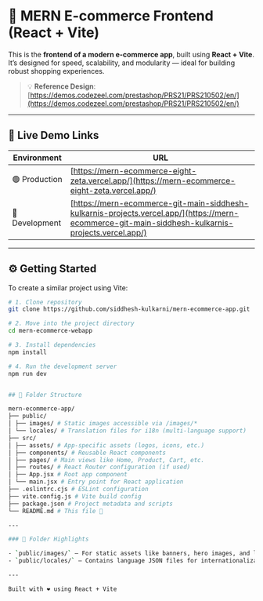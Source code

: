 # 🛒 MERN E-commerce Frontend (React + Vite)

This is the **frontend of a modern e-commerce app**, built using **React + Vite**. It’s designed for speed, scalability, and modularity — ideal for building robust shopping experiences.

> 💡 **Reference Design**:  
> [https://demos.codezeel.com/prestashop/PRS21/PRS210502/en/](https://demos.codezeel.com/prestashop/PRS21/PRS210502/en/)

---

## 🔗 Live Demo Links

| Environment | URL                                                                 |
|-------------|----------------------------------------------------------------------|
| 🟢 Production | [https://mern-ecommerce-eight-zeta.vercel.app/](https://mern-ecommerce-eight-zeta.vercel.app/) |
| 🧪 Development | [https://mern-ecommerce-git-main-siddhesh-kulkarnis-projects.vercel.app/](https://mern-ecommerce-git-main-siddhesh-kulkarnis-projects.vercel.app/) |

---

## ⚙️ Getting Started

To create a similar project using Vite:

```bash
# 1. Clone repository
git clone https://github.com/siddhesh-kulkarni/mern-ecommerce-app.git

# 2. Move into the project directory
cd mern-ecommerce-webapp

# 3. Install dependencies
npm install

# 4. Run the development server
npm run dev


## 🧱 Folder Structure

mern-ecommerce-app/
├── public/
│ ├── images/ # Static images accessible via /images/*
│ └── locales/ # Translation files for i18n (multi-language support)
├── src/
│ ├── assets/ # App-specific assets (logos, icons, etc.)
│ ├── components/ # Reusable React components
│ ├── pages/ # Main views like Home, Product, Cart, etc.
│ ├── routes/ # React Router configuration (if used)
│ ├── App.jsx # Root app component
│ └── main.jsx # Entry point for React application
├── .eslintrc.cjs # ESLint configuration
├── vite.config.js # Vite build config
├── package.json # Project metadata and scripts
└── README.md # This file 📘

---

### 📁 Folder Highlights

- `public/images/` – For static assets like banners, hero images, and logos that don’t change often.
- `public/locales/` – Contains language JSON files for internationalization (e.g., `en.json`, `mr.json`). Useful with libraries like `i18next`.

---

Built with ❤️ using React + Vite
